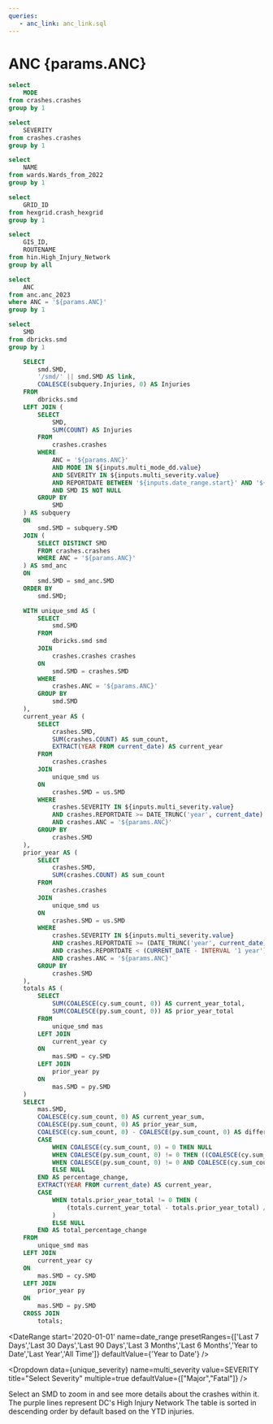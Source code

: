 ```yaml
---
queries:
   - anc_link: anc_link.sql
---
```


# ANC {params.ANC}

```sql unique_mode
select 
    MODE
from crashes.crashes
group by 1
```

```sql unique_severity
select 
    SEVERITY
from crashes.crashes
group by 1
```

```sql unique_wards
select 
    NAME
from wards.Wards_from_2022
group by 1
```

```sql unique_hex
select 
    GRID_ID
from hexgrid.crash_hexgrid
group by 1
```

```sql unique_hin
select 
    GIS_ID,
    ROUTENAME
from hin.High_Injury_Network
group by all
```

```sql unique_anc
select 
    ANC
from anc.anc_2023
where ANC = '${params.ANC}'
group by 1
```

```sql unique_smd
select 
    SMD
from dbricks.smd
group by 1
```

```sql smd_map
    SELECT 
        smd.SMD,
        '/smd/' || smd.SMD AS link,
        COALESCE(subquery.Injuries, 0) AS Injuries
    FROM 
        dbricks.smd
    LEFT JOIN (
        SELECT
            SMD,
            SUM(COUNT) AS Injuries
        FROM 
            crashes.crashes
        WHERE 
            ANC = '${params.ANC}'
            AND MODE IN ${inputs.multi_mode_dd.value}
            AND SEVERITY IN ${inputs.multi_severity.value}
            AND REPORTDATE BETWEEN '${inputs.date_range.start}' AND '${inputs.date_range.end}'
            AND SMD IS NOT NULL
        GROUP BY 
            SMD
    ) AS subquery
    ON 
        smd.SMD = subquery.SMD
    JOIN (
        SELECT DISTINCT SMD
        FROM crashes.crashes
        WHERE ANC = '${params.ANC}'
    ) AS smd_anc
    ON 
        smd.SMD = smd_anc.SMD
    ORDER BY 
        smd.SMD;
```

```sql smd_yoy
    WITH unique_smd AS (
        SELECT 
            smd.SMD
        FROM 
            dbricks.smd smd
        JOIN 
            crashes.crashes crashes
        ON 
            smd.SMD = crashes.SMD
        WHERE 
            crashes.ANC = '${params.ANC}'
        GROUP BY 
            smd.SMD
    ),
    current_year AS (
        SELECT 
            crashes.SMD, 
            SUM(crashes.COUNT) AS sum_count, 
            EXTRACT(YEAR FROM current_date) AS current_year
        FROM 
            crashes.crashes
        JOIN 
            unique_smd us 
        ON 
            crashes.SMD = us.SMD
        WHERE 
            crashes.SEVERITY IN ${inputs.multi_severity.value} 
            AND crashes.REPORTDATE >= DATE_TRUNC('year', current_date)
            AND crashes.ANC = '${params.ANC}'
        GROUP BY 
            crashes.SMD
    ),
    prior_year AS (
        SELECT 
            crashes.SMD, 
            SUM(crashes.COUNT) AS sum_count
        FROM 
            crashes.crashes
        JOIN 
            unique_smd us 
        ON 
            crashes.SMD = us.SMD
        WHERE 
            crashes.SEVERITY IN ${inputs.multi_severity.value} 
            AND crashes.REPORTDATE >= (DATE_TRUNC('year', current_date) - INTERVAL '1 year') 
            AND crashes.REPORTDATE < (CURRENT_DATE - INTERVAL '1 year')
            AND crashes.ANC = '${params.ANC}'
        GROUP BY 
            crashes.SMD
    ),
    totals AS (
        SELECT 
            SUM(COALESCE(cy.sum_count, 0)) AS current_year_total,
            SUM(COALESCE(py.sum_count, 0)) AS prior_year_total
        FROM 
            unique_smd mas
        LEFT JOIN 
            current_year cy 
        ON 
            mas.SMD = cy.SMD
        LEFT JOIN 
            prior_year py 
        ON 
            mas.SMD = py.SMD
    )
    SELECT 
        mas.SMD,
        COALESCE(cy.sum_count, 0) AS current_year_sum, 
        COALESCE(py.sum_count, 0) AS prior_year_sum, 
        COALESCE(cy.sum_count, 0) - COALESCE(py.sum_count, 0) AS difference,
        CASE 
            WHEN COALESCE(cy.sum_count, 0) = 0 THEN NULL
            WHEN COALESCE(py.sum_count, 0) != 0 THEN ((COALESCE(cy.sum_count, 0) - COALESCE(py.sum_count, 0)) / COALESCE(py.sum_count, 0)) 
            WHEN COALESCE(py.sum_count, 0) != 0 AND COALESCE(cy.sum_count, 0) = 0 THEN -1
            ELSE NULL 
        END AS percentage_change,
        EXTRACT(YEAR FROM current_date) AS current_year,
        CASE 
            WHEN totals.prior_year_total != 0 THEN (
                (totals.current_year_total - totals.prior_year_total) / totals.prior_year_total
            )
            ELSE NULL
        END AS total_percentage_change
    FROM 
        unique_smd mas
    LEFT JOIN 
        current_year cy 
    ON 
        mas.SMD = cy.SMD
    LEFT JOIN 
        prior_year py 
    ON 
        mas.SMD = py.SMD
    CROSS JOIN 
        totals;
```

<DateRange
  start='2020-01-01'
  name=date_range
  presetRanges={['Last 7 Days','Last 30 Days','Last 90 Days','Last 3 Months','Last 6 Months','Year to Date','Last Year','All Time']}
  defaultValue={'Year to Date'}
/>

<Dropdown
    data={unique_severity} 
    name=multi_severity
    value=SEVERITY
    title="Select Severity"
    multiple=true
    defaultValue={["Major","Fatal"]}
/>

<Dropdown
    data={unique_mode} 
    name=multi_mode_dd
    value=MODE
    title="Select Mode"
    multiple=true
    selectAllByDefault=true
    description="*Only fatal"
/>

<Tabs fullWidth=true>
    <Tab label="Selected Period">
        <Note>
            Select an SMD to zoom in and see more details about the crashes within it.
        </Note>
        <BaseMap
            height=500
            startingZoom=14
        >
        <Areas data={unique_hin} geoJsonUrl='/High_Injury_Network.geojson' geoId=GIS_ID areaCol=GIS_ID borderColor=#9d00ff color=#1C00ff00 ignoreZoom=true borderWidth=1.5
            tooltip={[
                {id: 'ROUTENAME'}
            ]}
        />
        <Areas data={smd_map} height=650 startingZoom=13 geoJsonUrl='/smd_2023.geojson' geoId=SMD areaCol=SMD value=Injuries min=0 borderWidth=1.5 borderColor='#A9A9A9' link=link
        />
        </BaseMap>
        <Note>
            The purple lines represent DC's High Injury Network
        </Note>
    </Tab>
    <Tab label="Year Over Year Difference">
        <DataTable data={smd_yoy} sort="current_year_sum desc" wrapTitles=true rowShading=true totalRow=true>
            <Column id=SMD title="SMD" totalAgg={`ANC ${unique_anc[0].ANC} Total`}/>
            <Column id=current_year_sum title={`${smd_yoy[0].current_year} YTD`} />
            <Column id=prior_year_sum title={`${smd_yoy[0].current_year - 1} YTD`}  />
            <Column id=difference title="Diff" contentType=delta downIsGood=True />
            <Column id=percentage_change fmt=pct0 title="% Diff" totalAgg={smd_yoy[0].total_percentage_change} totalFmt=pct0/> 
        </DataTable>
        <Note>
            The table is sorted in descending order by default based on the <Value data={smd_yoy} column="current_year" fmt='####'/> YTD injuries.
        </Note>
    </Tab>
</Tabs>